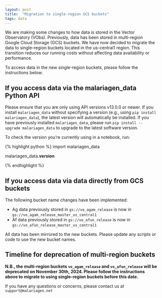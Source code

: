 ```yaml
---
layout: post
title:  "Migration to single-region GCS buckets"
tags: data
---
```


We are making some changes to how data is stored in the Vector Observatory (VObs).
Previously, data has been stored in multi-region Google Cloud Storage (GCS) buckets. We have now decided to migrate the data to single-region buckets located in the us-central1 region. This transition reduces our running costs without affecting data availability or performance.

To access data in the new single-region buckets, please follow the instructions below:

## If you access data via the malariagen_data Python API

Please ensure that you are only using API versions v13.0.0 or newer. If you install `malariagen_data` without specifying a version (e.g., using `pip install malariagen_data`), the latest version will automatically be installed. If you have previously installed `malariagen_data`, please run `pip install --upgrade malariagen_data` to upgrade to the latest software version.

To check the version you’re currently using in a notebook, run:
  
{% highlight python %}
import malariagen_data

malariagen_data.__version__

{% endhighlight %}


## If you access data via data directly from GCS buckets

The following bucket name changes have been implemented:

- Ag data previously stored in `gs://vo_agam_release` is now in `gs://vo_agam_release_master_us_central1`
- Af data previously stored in `gs://vo_afun_release` is now in  `gs://vo_afun_release_master_us_central1`

All data has been mirrored to the new buckets. Please update any scripts or code to use the new bucket names.


## Timeline for deprecation of multi-region buckets

**N.B., the multi-region buckets `vo_agam_release` and `vo_afun_release` will be deprecated on November 30th, 2024. Please follow the instructions above to migrate to using single-region buckets before this date.**

If you have any questions or concerns, please contact us at `support@malariagen.net`
